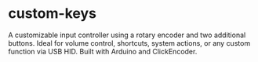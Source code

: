 # custom-keys
A customizable input controller using a rotary encoder and two additional buttons. Ideal for volume control, shortcuts, system actions, or any custom function via USB HID. Built with Arduino and ClickEncoder.
